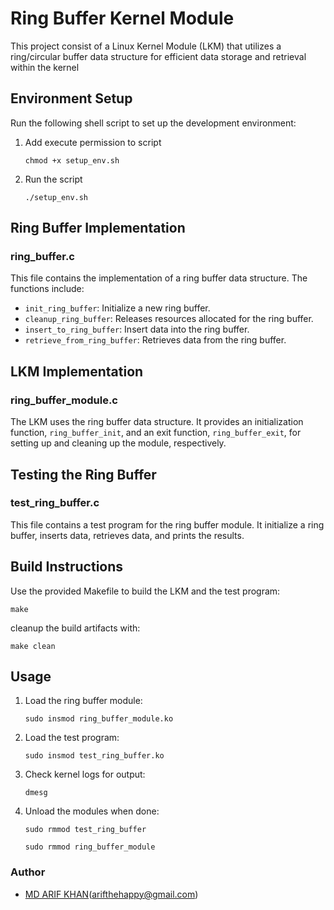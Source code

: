# Ring Buffer Kernel Module

This project consist of a Linux Kernel Module (LKM) that utilizes a ring/circular buffer data structure for efficient data storage and retrieval within the kernel

## Environment Setup

Run the following shell script to set up the development environment:

1. Add execute permission to script

   `chmod +x setup_env.sh`

2. Run the script

   `./setup_env.sh`

## Ring Buffer Implementation

### ring_buffer.c

This file contains the implementation of a ring buffer data structure. The functions include:

- `init_ring_buffer`: Initialize a new ring buffer.
- `cleanup_ring_buffer`: Releases resources allocated for the ring buffer.
- `insert_to_ring_buffer`: Insert data into the ring buffer.
- `retrieve_from_ring_buffer`: Retrieves data from the ring buffer.

## LKM Implementation

### ring_buffer_module.c

The LKM uses the ring buffer data structure. It provides an initialization function, `ring_buffer_init`, and an exit function, `ring_buffer_exit`, for setting up and cleaning up the module, respectively.

## Testing the Ring Buffer

### test_ring_buffer.c

This file contains a test program for the ring buffer module. It initialize a ring buffer, inserts data, retrieves data, and prints the results.

## Build Instructions

Use the provided Makefile to build the LKM and the test program:

`make`

cleanup the build artifacts with:

`make clean`

## Usage

1. Load the ring buffer module:

   `sudo insmod ring_buffer_module.ko`

2. Load the test program:

   `sudo insmod test_ring_buffer.ko`

3. Check kernel logs for output:

   `dmesg`

4. Unload the modules when done:

   `sudo rmmod test_ring_buffer`

   `sudo rmmod ring_buffer_module`

### Author

- [MD ARIF KHAN](https://github.com/arifthehappy)(arifthehappy@gmail.com)

